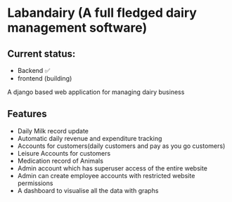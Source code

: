 # Labandairy (A full fledged dairy management software)
## Current status:
- Backend ✅
- frontend (building)

A django based web application for managing dairy business
## Features
- Daily Milk record update
- Automatic daily revenue and expenditure tracking
- Accounts for customers(daily customers and pay as you go customers)
- Leisure Accounts for customers
- Medication record of Animals
- Admin account which has superuser access of the entire website
- Admin can create employee accounts with restricted website permissions
- A dashboard to visualise all the data with graphs

